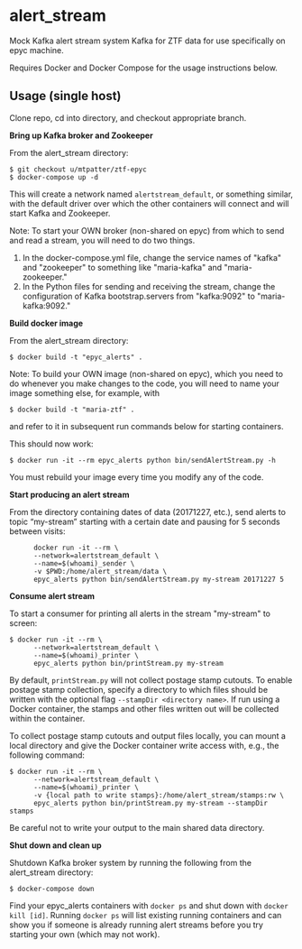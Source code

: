 alert_stream
============

Mock Kafka alert stream system Kafka for ZTF data for use specifically on epyc machine.

Requires Docker and Docker Compose for the usage instructions below.

Usage (single host)
-------------------

Clone repo, cd into directory, and checkout appropriate branch.

**Bring up Kafka broker and Zookeeper**

From the alert_stream directory:

```
$ git checkout u/mtpatter/ztf-epyc
$ docker-compose up -d
```

This will create a network named `alertstream_default`, or something similar, with the default driver over which the other containers will connect and will start Kafka and Zookeeper.

Note: To start your OWN broker (non-shared on epyc) from which to send and read a stream, you will
need to do two things.

1. In the docker-compose.yml file, change the service names of "kafka" and "zookeeper" to something like
"maria-kafka" and "maria-zookeeper."
2. In the Python files for sending and receiving the stream, change the configuration of Kafka
bootstrap.servers from "kafka:9092" to "maria-kafka:9092."

**Build docker image**

From the alert_stream directory:

```
$ docker build -t "epyc_alerts" .
```

Note: To build your OWN image (non-shared on epyc), which you need to do whenever you make
changes to the code, you will need to name your image something else, for example, with

```
$ docker build -t "maria-ztf" .
```

and refer to it in subsequent run commands below for starting containers.

This should now work:

```
$ docker run -it --rm epyc_alerts python bin/sendAlertStream.py -h
```

You must rebuild your image every time you modify any of the code.

**Start producing an alert stream**

From the directory containing dates of data (20171227, etc.),
send alerts to topic “my-stream” starting with a certain date and pausing for 5 seconds between visits:

```
      docker run -it --rm \
      --network=alertstream_default \
      --name=$(whoami)_sender \
      -v $PWD:/home/alert_stream/data \
      epyc_alerts python bin/sendAlertStream.py my-stream 20171227 5
```

**Consume alert stream**

To start a consumer for printing all alerts in the stream "my-stream" to screen:

```
$ docker run -it --rm \
      --network=alertstream_default \
      --name=$(whoami)_printer \
      epyc_alerts python bin/printStream.py my-stream
```

By default, `printStream.py` will not collect postage stamp cutouts.
To enable postage stamp collection, specify a directory to which files should be written with the optional flag `--stampDir <directory name>`.
If run using a Docker container, the stamps and other files written out will be collected within the container.

To collect postage stamp cutouts and output files locally, you can mount a local directory and give the Docker container write access with, e.g., the following command:

```
$ docker run -it --rm \
      --network=alertstream_default \
      --name=$(whoami)_printer \
      -v {local path to write stamps}:/home/alert_stream/stamps:rw \
      epyc_alerts python bin/printStream.py my-stream --stampDir stamps
```

Be careful not to write your output to the main shared data directory.

**Shut down and clean up**

Shutdown Kafka broker system by running the following from the alert_stream directory:

```
$ docker-compose down
```

Find your epyc_alerts containers with `docker ps` and shut down with `docker kill [id]`.
Running `docker ps` will list existing running containers and can show you if someone
is already running alert streams before you try starting your own (which may not work).
